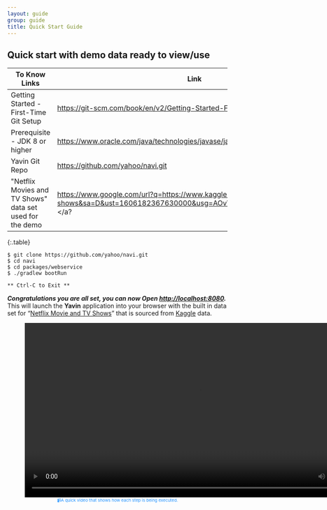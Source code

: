 ```yaml
---
layout: guide
group: guide
title: Quick Start Guide
---
```



Quick start with demo data ready to view/use
-------------------------------------------------


| To Know Links                   |  Link  |
|---------------------------------|--------|
| Getting Started - First-Time Git Setup  | https://git-scm.com/book/en/v2/Getting-Started-First-Time-Git-Setup |
| Prerequisite - JDK 8 or higher  |  <a href="https://www.oracle.com/java/technologies/javase/javase-jdk8-downloads.html"> https://www.oracle.com/java/technologies/javase/javase-jdk8-downloads.html  </a>    |
| Yavin Git Repo  |  <a href="https://github.com/yahoo/navi.git"> https://github.com/yahoo/navi.git </a>                                                                                       |
| "Netflix Movies and TV Shows" data set used  for the demo | <a href="https://www.google.com/url?q=https://www.kaggle.com/shivamb/netflix-shows&sa=D&ust=1606182367630000&usg=AOvVaw0vjjwg_hSHcq80D3AjOpp1"> https://www.google.com/url?q=https://www.kaggle.com/shivamb/netflix-shows&sa=D&ust=1606182367630000&usg=AOvVaw0vjjwg_hSHcq80D3AjOpp1 </a? |
{:.table}

```
$ git clone https://github.com/yahoo/navi.git
$ cd navi
$ cd packages/webservice
$ ./gradlew bootRun

** Ctrl-C to Exit **
```

***Congratulations you are all set, you can now Open <a href="http://localhost:8080"> http://localhost:8080</a>.*** This will launch the **Yavin** application into your browser with the built in data set for “<a href="https://www.google.com/url?q=https://www.kaggle.com/shivamb/netflix-shows&amp;sa=D&amp;ust=1606182367630000&amp;usg=AOvVaw0vjjwg_hSHcq80D3AjOpp1" >Netflix Movie and TV Shows</a>” that is sourced from <a href="https://www.google.com/url?q=https://www.kaggle.com/&amp;sa=D&amp;ust=1606182367630000&amp;usg=AOvVaw2MS0pMaHmAABG0JmQABGOV" >Kaggle</a> data.

<center>
  <figure style="font-size:1vw; color:DodgerBlue;">
    <video width="800" controls> <source src="assets/images/Install_Yavin_video.mp4" type="video/mp4"></video>
    <figcaption>📹A quick video that shows how each step is being executed.</figcaption>
  </figure>
</center>
